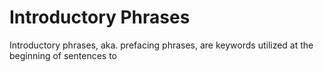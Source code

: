 # Introductory Phrases

Introductory phrases, aka. prefacing phrases, are keywords utilized at the beginning of sentences to 
